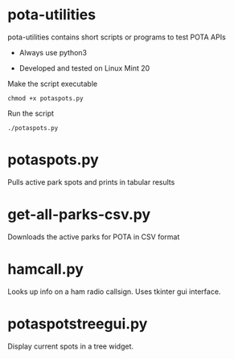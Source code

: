 # pota-utilities

pota-utilities contains short scripts or programs to test POTA APIs

* Always use python3

* Developed and tested on Linux Mint 20

Make the script executable
```
chmod +x potaspots.py
```
Run the script
```
./potaspots.py
```

# potaspots.py
Pulls active park spots and prints in tabular results

# get-all-parks-csv.py
Downloads the active parks for POTA in CSV format

# hamcall.py
Looks up info on a ham radio callsign.
Uses tkinter gui interface.

# potaspotstreegui.py
Display current spots in a tree widget.
